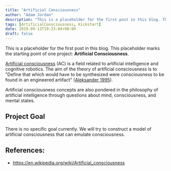 ```yaml
---
title: "Artificial Consciousness"
author: "Adam Jordan"
description: "This is a placeholder for the first post in this blog. This placeholder marks the starting point of one project: **Artificial Consciousness**."
tags: [ArtificialConsciousness, Kickstart]
date: 2019-09-13T19:23:04+08:00
draft: false
---
```


This is a placeholder for the first post in this blog. This placeholder marks the starting point of one project: **Artificial Consciousness**.

[Artificial consciousness](https://en.wikipedia.org/wiki/Artificial_consciousness) (AC) is a field related to artificial intelligence and cognitive robotics.
The aim of the theory of artificial consciousness is to "Define that which would have to be synthesized were consciousness to be found in an engineered artifact" ([Aleksander 1995](https://web.archive.org/web/19970302014628/http://www.ee.ic.ac.uk/research/neural/publications/iwann.html)).

Artificial consciousness concepts are also pondered in the philosophy of artificial intelligence through questions about mind, consciousness, and mental states.


## Project Goal

There is no specific goal currently. We will try to construct a model of artificial consciousness that can emulate consciousness.


## References:

- https://en.wikipedia.org/wiki/Artificial_consciousness
